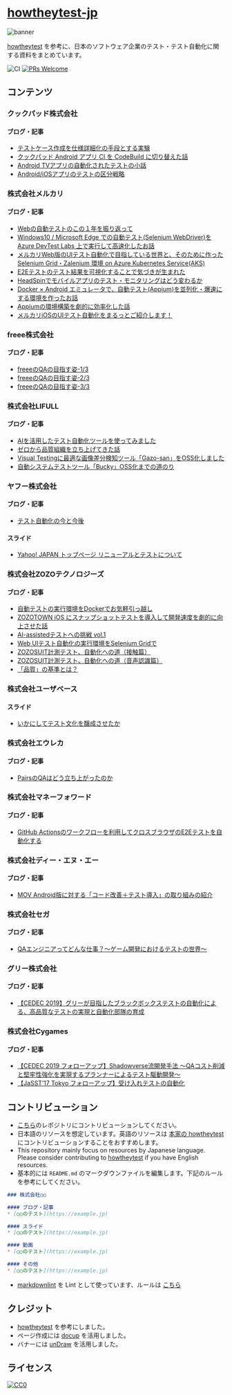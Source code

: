 # [howtheytest-jp](https://tadashi0713.github.io/howtheytest-jp/)

![banner](https://github.com/tadashi0713/howtheytest-jp/blob/master/banner.png?raw=true)

[howtheytest](https://github.com/abhivaikar/howtheytest) を参考に、日本のソフトウェア企業のテスト・テスト自動化に関する資料をまとめています。

![CI](https://github.com/tadashi0713/howtheytest-jp/workflows/CI/badge.svg)
[![PRs Welcome](https://img.shields.io/badge/PRs-welcome-brightgreen.svg?style=flat-square)](http://makeapullrequest.com)

## コンテンツ

### クックパッド株式会社

#### ブログ・記事

* [テストケース作成を仕様詳細化の手段とする実験](https://techlife.cookpad.com/entry/2020/03/16/130646)
* [クックパッド Android アプリ CI を CodeBuild に切り替えた話](https://techlife.cookpad.com/entry/2020/01/30/100000)
* [Android TVアプリの自動化されたテストの小話](https://techlife.cookpad.com/entry/2017/06/22/190000)
* [Android/iOSアプリのテストの区分戦略](https://techlife.cookpad.com/entry/2016/08/13/test-size-for-mobile)

### 株式会社メルカリ

#### ブログ・記事

* [Webの自動テストのこの１年を振り返って](https://tech.mercari.com/entry/2019/12/23/170258)
* [Windows10 / Microsoft Edge での自動テスト(Selenium WebDriver)を Azure DevTest Labs 上で実行して高速化したお話](https://tech.mercari.com/entry/2019/08/27/080000)
* [メルカリWeb版のUIテスト自動化で目指している世界と、そのために作った Selenium Grid・Zalenium 環境 on Azure Kubernetes Service(AKS)](https://tech.mercari.com/entry/2019/04/16/060000)
* [E2Eテストのテスト結果を可視化することで気づきが生まれた](https://tech.mercari.com/entry/2019/02/12/080000)
* [HeadSpinでモバイルアプリのテスト・モニタリングはどう変わるか](https://tech.mercari.com/entry/2019/02/14/105750)
* [Docker × Android エミュレータで、自動テスト(Appium)を並列化・爆速にする環境を作ったお話](https://tech.mercari.com/entry/2018/12/10/060000)
* [Appiumの環境構築を劇的に効率化した話](https://tech.mercari.com/entry/2018/12/07/074346)
* [メルカリiOSのUIテスト自動化をまるっとご紹介します！](https://tech.mercari.com/entry/2018/08/07/123000)

### freee株式会社

#### ブログ・記事

* [freeeのQAの目指す姿-1/3](https://developers.freee.co.jp/entry/freee-qa-to-be-1)
* [freeeのQAの目指す姿-2/3](https://developers.freee.co.jp/entry/freee-qa-to-be-2)
* [freeeのQAの目指す姿-3/3](https://developers.freee.co.jp/entry/freee-qa-to-be-3)

### 株式会社LIFULL

#### ブログ・記事

* [AIを活用したテスト自動化ツールを使ってみました](https://www.lifull.blog/entry/2020/03/26/185324)
* [ゼロから品質組織を立ち上げてきた話](https://www.lifull.blog/entry/2019/12/15/000000)
* [Visual Testingに最適な画像差分検知ツール「Gazo-san」をOSS化しました](https://www.lifull.blog/entry/2019/12/16/110000)
* [自動システムテストツール「Bucky」OSS化までの道のり](https://www.lifull.blog/entry/2019/05/21/170131)

### ヤフー株式会社

#### ブログ・記事

* [テスト自動化の今と今後](https://techblog.yahoo.co.jp/bb/testautomation-becomecommon/)

#### スライド

* [Yahoo! JAPAN トップページ リニューアルとテストについて](https://www.slideshare.net/techblogyahoo/yahoo-japan-yjbonfire)

### 株式会社ZOZOテクノロジーズ

#### ブログ・記事

* [自動テストの実行環境をDockerでお気軽引っ越し](https://techblog.zozo.com/entry/testauto_env_rebuild)
* [ZOZOTOWN iOS にスナップショットテストを導入して開発速度を劇的に向上させた話](https://techblog.zozo.com/entry/ios_snapshottest)
* [AI-assistedテストへの挑戦 vol.1](https://techblog.zozo.com/entry/ai-assistedtest-1)
* [Web UIテスト自動化の実行環境をSelenium Gridで](https://techblog.zozo.com/entry/qa-webui-test-automation-01)
* [ZOZOSUIT計測テスト、自動化への道（接触篇）](https://techblog.zozo.com/entry/auto_measurement_02)
* [ZOZOSUIT計測テスト、自動化への道（音声認識篇）](https://techblog.zozo.com/entry/auto_measurement_01)
* [「品質」の基準とは？](https://techblog.zozo.com/entry/quality)

### 株式会社ユーザベース

#### スライド

* [いかにしてテスト文化を醸成させたか](https://speakerdeck.com/takayukihayashi/ikanisitetesutowen-hua-woniang-cheng-sasetaka-0207ccd1-8b40-4cc1-ba92-6e66c512f56b)

### 株式会社エウレカ

#### ブログ・記事

* [PairsのQAはどう立ち上がったのか](https://medium.com/eureka-engineering/pairs%E3%81%AEqa%E3%81%AF%E3%81%A9%E3%81%86%E7%AB%8B%E3%81%A1%E4%B8%8A%E3%81%8C%E3%81%A3%E3%81%9F%E3%81%AE%E3%81%8B-30e3baa32d8f)

### 株式会社マネーフォワード

#### ブログ・記事

* [GitHub Actionsのワークフローを利用してクロスブラウザのE2Eテストを自動化する](https://moneyforward.com/engineers_blog/2019/11/06/e2e-test-automation/)

### 株式会社ディー・エヌ・エー

#### ブログ・記事

* [MOV Android版に対する「コード改善＋テスト導入」の取り組みの紹介](https://swet.dena.com/entry/2019/10/29/180000)

### 株式会社セガ

#### ブログ・記事

* [QAエンジニアってどんな仕事？～ゲーム開発におけるテストの世界～](http://techblog.sega.jp/entry/2018/08/27/100000)

### グリー株式会社

#### ブログ・記事

* [【CEDEC 2019】グリーが目指したブラックボックステストの自動化による、高品質なテストの実現と自動化部隊の育成](https://gamebiz.jp/?p=248940)

### 株式会社Cygames

#### ブログ・記事

* [【CEDEC 2019 フォローアップ】Shadowverse流開発手法 ～QAコスト削減と堅牢性強化を実現するプランナーによるテスト駆動開発～](https://tech.cygames.co.jp/archives/3304/)
* [【JaSST’17 Tokyo フォローアップ】受け入れテストの自動化](https://tech.cygames.co.jp/archives/2983/)

## コントリビューション

* [こちら](https://github.com/tadashi0713/howtheytest-jp)のレポジトリにコントリビューションしてください。
* 日本語のリソースを想定しています。英語のリソースは [本家の howtheytest](https://github.com/abhivaikar/howtheytest) にコントリビューションすることをおすすめします。
* This repository mainly focus on resources by Japanese language. Please consider contributing to [howtheytest](https://github.com/abhivaikar/howtheytest) if you have English resources.
* 基本的には `README.md` のマークダウンファイルを編集します。下記のルールを参考にしてください。

```markdown
### 株式会社○○

#### ブログ・記事
* [○○のテスト](https://example.jp)

#### スライド
* [○○のテスト](https://example.jp)

#### 動画
* [○○のテスト](https://example.jp)

#### その他
* [○○のテスト](https://example.jp)
```

* [markdownlint](https://github.com/DavidAnson/markdownlint) を Lint として使っています、ルールは [こちら](https://github.com/tadashi0713/howtheytest-jp/blob/master/.markdownlint.json)

## クレジット

* [howtheytest](https://github.com/abhivaikar/howtheytest) を参考にしました。
* ページ作成には [docup](https://github.com/egoist/docup) を活用しました。
* バナーには [unDraw](https://undraw.co/) を活用しました。

## ライセンス

[![CC0](http://mirrors.creativecommons.org/presskit/buttons/88x31/svg/cc-zero.svg)](https://creativecommons.org/publicdomain/zero/1.0/)
